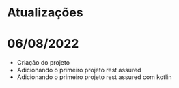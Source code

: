 # Atualizações

# 06/08/2022

- Criação do projeto
- Adicionando o primeiro projeto rest assured
- Adicionando o primeiro projeto rest assured com kotlin